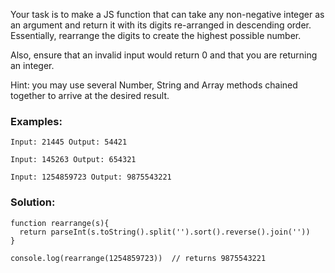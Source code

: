 Your task is to make a JS function that can take any non-negative integer as an argument and return it with its digits re-arranged in descending order. Essentially, rearrange the digits to create the highest possible number.

Also, ensure that an invalid input would return 0 and that you are returning an integer.


Hint: you may use several Number, String and Array methods chained together to arrive at the desired result. 

### Examples:

    Input: 21445 Output: 54421

    Input: 145263 Output: 654321

    Input: 1254859723 Output: 9875543221



### Solution:

    function rearrange(s){
      return parseInt(s.toString().split('').sort().reverse().join(''))
    }

    console.log(rearrange(1254859723))  // returns 9875543221